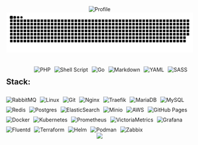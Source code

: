 
<div align="center">
    <img src="http://github-profile-summary-cards.vercel.app/api/cards/profile-details?username=dzhunli&theme=transparent" alt="Profile">
    <picture>
        <source media="(prefers-color-scheme: dark)" srcset="https://raw.githubusercontent.com/dzhunli/dzhunli/output/github-contribution-grid-snake-dark.svg" />
        <source media="(prefers-color-scheme: light)" srcset="https://raw.githubusercontent.com/dzhunli/dzhunli/output/github-contribution-grid-snake.svg" />
        <img alt="github contribution grid snake animation" src="https://raw.githubusercontent.com/dzhunli/dzhunli/output/github-contribution-grid-snake.svg" />
    </picture>
</div>
<br>
<br>
<div align="center">
<!--    <td>
        <table>
            <tr>
                <td rowspan="2"><img src="http://github-profile-summary-cards.vercel.app/api/cards/stats?username=dzhunli&theme=transparent" alt="Stats"></td>
                <td rowspan="2"><img src="http://github-profile-summary-cards.vercel.app/api/cards/productive-time?username=dzhunli&theme=transparent&utcOffset=5" alt="Productive Time"></td>
            </tr>
        </table>
    </td>
    -->
<div style="display: flex; flex-wrap: wrap; gap: 10px;">
    <h2>Stack:</h2>
    <img src="https://img.shields.io/badge/php-%23777BB4.svg?style=for-the-badge&logo=php&logoColor=white" alt="PHP">
    <img src="https://img.shields.io/badge/shell_script-%23121011.svg?style=for-the-badge&logo=gnu-bash&logoColor=white" alt="Shell Script">
    <img src="https://img.shields.io/badge/go-%2300ADD8.svg?style=for-the-badge&logo=go&logoColor=white" alt="Go">
    <img src="https://img.shields.io/badge/markdown-%23000000.svg?style=for-the-badge&logo=markdown&logoColor=white" alt="Markdown">
    <img src="https://img.shields.io/badge/YAML-c061cb?logo=yaml&style=for-the-badge&logoColor=ffffff&color=c061cb" alt="YAML">
    <img src="https://img.shields.io/badge/SASS-hotpink.svg?style=for-the-badge&logo=SASS&logoColor=white" alt="SASS">
    <img src="https://img.shields.io/badge/rabbitmq-FF6600?style=for-the-badge&logo=rabbitmq&logoColor=white" alt="RabbitMQ">
    <img src="https://img.shields.io/badge/linux-%23557C94.svg?style=for-the-badge&logo=linux&logoColor=white" alt="Linux">
    <img src="https://img.shields.io/badge/git-%23F05032.svg?style=for-the-badge&logo=git&logoColor=white" alt="Git">
    <img src="https://img.shields.io/badge/nginx-%23009639.svg?style=for-the-badge&logo=nginx&logoColor=white" alt="Nginx">
    <img src="https://img.shields.io/badge/Traefik-007ACC?style=for-the-badge&logo=traefikproxy&logoColor=white&color=%23007ACC" alt="Traefik">
    <img src="https://img.shields.io/badge/MariaDB-003545?style=for-the-badge&logo=mariadb&logoColor=white" alt="MariaDB">
    <img src="https://img.shields.io/badge/mysql-%2300000f.svg?style=for-the-badge&logo=mysql&logoColor=white" alt="MySQL">
    <img src="https://img.shields.io/badge/redis-%23DD0031.svg?style=for-the-badge&logo=redis&logoColor=white" alt="Redis">
    <img src="https://img.shields.io/badge/postgres-%23316192.svg?style=for-the-badge&logo=postgresql&logoColor=white" alt="Postgres">
    <img src="https://img.shields.io/badge/-ElasticSearch-005571?style=for-the-badge&logo=elasticsearch" alt="ElasticSearch">
    <img src="https://img.shields.io/badge/minio-%23C72E49.svg?style=for-the-badge&logo=minio&logoColor=white" alt="Minio">
    <img src="https://img.shields.io/badge/AWS-%23FF9900.svg?style=for-the-badge&logo=amazon-aws&logoColor=white" alt="AWS">
    <img src="https://img.shields.io/badge/github%20pages-121013?style=for-the-badge&logo=github&logoColor=white" alt="GitHub Pages">
    <img src="https://img.shields.io/badge/docker-%230db7ed.svg?style=for-the-badge&logo=docker&logoColor=white" alt="Docker">
    <img src="https://img.shields.io/badge/kubernetes-%23326ce5.svg?style=for-the-badge&logo=kubernetes&logoColor=white" alt="Kubernetes">
    <img src="https://img.shields.io/badge/prometheus-E6522C.svg?style=for-the-badge&logo=prometheus&logoColor=white&color=%23E6522C" alt="Prometheus">
    <img src="https://img.shields.io/badge/Viktoria_Metrics-621773?style=for-the-badge&logo=victoriametrics&logoColor=white&color=%23621773" alt="VictoriaMetrics">
    <img src="https://img.shields.io/badge/grafana-F46800.svg?style=for-the-badge&logo=grafana&logoColor=white&color=%23F46800" alt="Grafana">
    <img src="https://img.shields.io/badge/fluentd-0E83C8.svg?style=for-the-badge&logo=fluentd&logoColor=white&color=%230E83C8" alt="Fluentd">
    <img src="https://img.shields.io/badge/terraform-%235835CC.svg?style=for-the-badge&logo=terraform&logoColor=white" alt="Terraform">
    <img src="https://img.shields.io/badge/Helm-0F1689?style=for-the-badge&logo=helm&&logoColor=white" alt="Helm">
    <img src="https://img.shields.io/badge/-Podman-892CA0?style=for-the-badge&logo=podman&logoColor=white" alt="Podman">
    <img src="https://img.shields.io/badge/Zabbix-Tiny?style=for-the-badge&logo=zabbix&logoColor=white" alt="Zabbix">

</div>
<div>
</table>
    <img src="https://komarev.com/ghpvc/?username=dzhunli&color=0D1117&style=flat-square"/>
</div>
